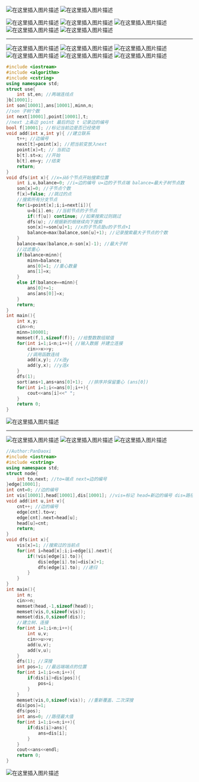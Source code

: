 ![在这里插入图片描述](https://pic.2ge.org/cdn/?url=https://img-blog.csdnimg.cn/ca87f8172bf84feeba257ee978f1588e.png?x-oss-process=image/watermark,type_d3F5LXplbmhlaQ,shadow_50,text_Q1NETiBA5r2Y6YGT54a5,size_20,color_FFFFFF,t_70,g_se,x_16)
![在这里插入图片描述](https://pic.2ge.org/cdn/?url=https://img-blog.csdnimg.cn/070d12c61d574e2a87a359b8ef403369.png?x-oss-process=image/watermark,type_d3F5LXplbmhlaQ,shadow_50,text_Q1NETiBA5r2Y6YGT54a5,size_20,color_FFFFFF,t_70,g_se,x_16)

![在这里插入图片描述](https://pic.2ge.org/cdn/?url=https://img-blog.csdnimg.cn/2f6ab6470a3a42f98b3d86f082dca930.png?x-oss-process=image/watermark,type_d3F5LXplbmhlaQ,shadow_50,text_Q1NETiBA5r2Y6YGT54a5,size_20,color_FFFFFF,t_70,g_se,x_16)
![在这里插入图片描述](https://pic.2ge.org/cdn/?url=https://img-blog.csdnimg.cn/162aeb7b2b5d48039f5edfda559c05f8.png)
![在这里插入图片描述](https://pic.2ge.org/cdn/?url=https://img-blog.csdnimg.cn/d9cc76105bf14b838c4788873010b8c6.png?x-oss-process=image/watermark,type_d3F5LXplbmhlaQ,shadow_50,text_Q1NETiBA5r2Y6YGT54a5,size_20,color_FFFFFF,t_70,g_se,x_16)
![在这里插入图片描述](https://pic.2ge.org/cdn/?url=https://img-blog.csdnimg.cn/33b277a39e14485bb4585d253cb39133.png?x-oss-process=image/watermark,type_d3F5LXplbmhlaQ,shadow_50,text_Q1NETiBA5r2Y6YGT54a5,size_20,color_FFFFFF,t_70,g_se,x_16)
![在这里插入图片描述](https://pic.2ge.org/cdn/?url=https://img-blog.csdnimg.cn/0b9a705d8a404fa3b7126002684b4b3a.png?x-oss-process=image/watermark,type_d3F5LXplbmhlaQ,shadow_50,text_Q1NETiBA5r2Y6YGT54a5,size_20,color_FFFFFF,t_70,g_se,x_16)

<hr>

![在这里插入图片描述](https://pic.2ge.org/cdn/?url=https://img-blog.csdnimg.cn/75683de76f1a47af8c4c584cde8e44a6.png?x-oss-process=image/watermark,type_d3F5LXplbmhlaQ,shadow_50,text_Q1NETiBA5r2Y6YGT54a5,size_20,color_FFFFFF,t_70,g_se,x_16)
![在这里插入图片描述](https://pic.2ge.org/cdn/?url=https://img-blog.csdnimg.cn/59eb899a80f748c3963600d07bd7cd75.png?x-oss-process=image/watermark,type_d3F5LXplbmhlaQ,shadow_50,text_Q1NETiBA5r2Y6YGT54a5,size_20,color_FFFFFF,t_70,g_se,x_16)
![在这里插入图片描述](https://pic.2ge.org/cdn/?url=https://img-blog.csdnimg.cn/be6b3f79cfc644caaa4aa7c1ec8efc8d.png?x-oss-process=image/watermark,type_d3F5LXplbmhlaQ,shadow_50,text_Q1NETiBA5r2Y6YGT54a5,size_20,color_FFFFFF,t_70,g_se,x_16)
![在这里插入图片描述](https://pic.2ge.org/cdn/?url=https://img-blog.csdnimg.cn/a3c0fc92849949a7a901cc78869a78fd.png?x-oss-process=image/watermark,type_d3F5LXplbmhlaQ,shadow_50,text_Q1NETiBA5r2Y6YGT54a5,size_20,color_FFFFFF,t_70,g_se,x_16)
![在这里插入图片描述](https://pic.2ge.org/cdn/?url=https://img-blog.csdnimg.cn/401266bcb39f4ee6a2ed754e6c2702e6.png?x-oss-process=image/watermark,type_d3F5LXplbmhlaQ,shadow_50,text_Q1NETiBA5r2Y6YGT54a5,size_20,color_FFFFFF,t_70,g_se,x_16)
![在这里插入图片描述](https://pic.2ge.org/cdn/?url=https://img-blog.csdnimg.cn/0e89dc0ca1974ef3aa8ca7769b9d8baa.png?x-oss-process=image/watermark,type_d3F5LXplbmhlaQ,shadow_50,text_Q1NETiBA5r2Y6YGT54a5,size_20,color_FFFFFF,t_70,g_se,x_16)

```cpp
#include <iostream> 
#include <algorithm>
#include <cstring>
using namespace std;
struct use{
	int st,en; //两端连线点 
}b[10001];
int son[10001],ans[10001],minn,n;
//son 子树个数
int next[10001],point[10001],t;
//next 上条边 point 最后的边 t 记录边的编号
bool f[10001]; //标记当前边是否已经使用 
void add(int x,int y){ //建立联系 
	t++; //边编号
	next[t]=point[x]; //把当前变放入next
	point[x]=t; // 当前边
	b[t].st=x; //开始
	b[t].en=y; //结束
	return; 
}
void dfs(int x){ //x=从6个节点开始搜索位置
	int i,u,balance=0; //i=边的编号 u=边的子节点端 balance=最大子树节点数
	son[x]=0; //子节点个数 
	f[x]=false; //跳过的点 
	//搜索所有分支节点
	for(i=point[x];i;i=next[i]){
		u=b[i].en; //当前节点的子节点
		if(!f[u]) continue; //如果搜索过则跳过
		dfs(u); //根据新的根继续向下搜索
		son[x]+=son[u]+1; //x的子节点是u的子节点+1
		balance=max(balance,son[u]+1); //记录搜索最大子节点的个数
	} 
	balance=max(balance,n-son[x]-1); //最大子树 
	//过滤重心
	if(balance<minn){
	    minn=balance;
	    ans[0]=1; //重心数量
	    ans[1]=x; 
	}
	else if(balance==minn){
		ans[0]+=1;
		ans[ans[0]]=x;
	}
	return;	
}
int main(){
	int x,y;
	cin>>n;
	minn=100001;
	memset(f,1,sizeof(f)); //给整数数组赋值
	for(int i=1;i<n;i++){ //输入数据 并建立连接 
		cin>>x>>y;
		//调用函数连线
		add(x,y); //x连y 
		add(y,x); //y连x 
	}	
	dfs(1);
	sort(ans+1,ans+ans[0]+1);  //排序并保留重心 (ans[0])
	for(int i=1;i<=ans[0];i++){
		cout<<ans[i]<<" ";
	}
	return 0;
}
```
![在这里插入图片描述](https://pic.2ge.org/cdn/?url=https://img-blog.csdnimg.cn/19aa6b0983b240be83e3552f05419e5c.gif#pic_center)


<hr>

![在这里插入图片描述](https://pic.2ge.org/cdn/?url=https://img-blog.csdnimg.cn/95c10b9e89a04d98a5d375a4703d0f18.png?x-oss-process=image/watermark,type_d3F5LXplbmhlaQ,shadow_50,text_Q1NETiBA5r2Y6YGT54a5,size_20,color_FFFFFF,t_70,g_se,x_16)
![在这里插入图片描述](https://pic.2ge.org/cdn/?url=https://img-blog.csdnimg.cn/d490aa811635489aa35061707b8f3df8.png?x-oss-process=image/watermark,type_d3F5LXplbmhlaQ,shadow_50,text_Q1NETiBA5r2Y6YGT54a5,size_20,color_FFFFFF,t_70,g_se,x_16)
![在这里插入图片描述](https://pic.2ge.org/cdn/?url=https://img-blog.csdnimg.cn/4e591025ef4140cb831fa472e39f7723.png?x-oss-process=image/watermark,type_d3F5LXplbmhlaQ,shadow_50,text_Q1NETiBA5r2Y6YGT54a5,size_20,color_FFFFFF,t_70,g_se,x_16)

```cpp
//Author:PanDaoxi 
#include <iostream>
#include <cstring>
using namespace std;
struct node{
	int to,next; //to=端点 next=边的编号 
}edge[10001];
int cnt=0; //边的编号
int vis[10001],head[10001],dis[10001]; //vis=标记 head=新边的编号 dis=路径中节点
void add(int u,int v){
	cnt++; //边的编号
	edge[cnt].to=v;
	edge[cnt].next=head[u];
	head[u]=cnt;
	return; 
} 
void dfs(int x){
	vis[x]=1; //搜索过的当前点
	for(int i=head[x];i;i=edge[i].next){
		if(!vis[edge[i].to]){
			dis[edge[i].to]=dis[x]+1;
			dfs(edge[i].to); //递归 
		}
	}
}
int main(){
	int n;
	cin>>n;
	memset(head,-1,sizeof(head));
	memset(vis,0,sizeof(vis));
	memset(dis,0,sizeof(dis));
	//建立树、连接
	for(int i=1;i<n;i++){
		int u,v;
		cin>>u>>v;
		add(u,v);
		add(v,u);
	} 
	dfs(1); //深搜
	int pos=1; //最远端端点的位置
	for(int i=1;i<=n;i++){
		if(dis[i]>dis[pos]){
			pos=i;
		}
	} 
	memset(vis,0,sizeof(vis)); //重新覆盖、二次深搜 
	dis[pos]=1;
	dfs(pos);
	int ans=0; //路径最大值
	for(int i=1;i<=n;i++){
		if(dis[i]>ans){
			ans=dis[i];
		}
	} 
	cout<<ans<<endl;
	return 0;
} 
```
![在这里插入图片描述](https://pic.2ge.org/cdn/?url=https://img-blog.csdnimg.cn/947eb5ce97714cdda6cf756c00b36308.gif#pic_center)


